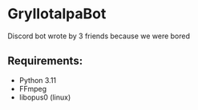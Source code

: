 # GryllotalpaBot

Discord bot wrote by 3 friends because we were bored

## Requirements:

- Python 3.11
- FFmpeg
- libopus0 (linux)
